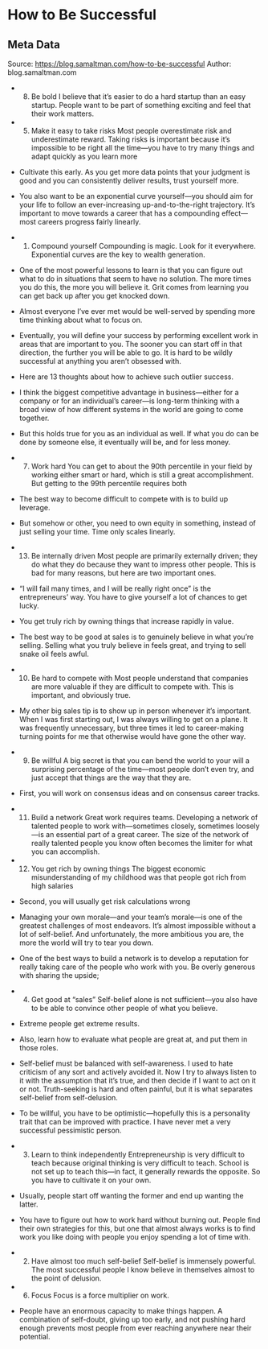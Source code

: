 # How to Be Successful

## Meta Data

Source:  https://blog.samaltman.com/how-to-be-successful 
Author: blog.samaltman.com

- 8. Be bold
  I believe that it’s easier to do a hard startup than an easy startup. People want to be part of something exciting and feel that their work matters.
- 5. Make it easy to take risks
  Most people overestimate risk and underestimate reward. Taking risks is important because it’s impossible to be right all the time—you have to try many things and adapt quickly as you learn more
- Cultivate this early. As you get more data points that your judgment is good and you can consistently deliver results, trust yourself more.
- You also want to be an exponential curve yourself—you should aim for your life to follow an ever-increasing up-and-to-the-right trajectory. It’s important to move towards a career that has a compounding effect—most careers progress fairly linearly.
- 1. Compound yourself
  Compounding is magic. Look for it everywhere. Exponential curves are the key to wealth generation.
- One of the most powerful lessons to learn is that you can figure out what to do in situations that seem to have no solution. The more times you do this, the more you will believe it. Grit comes from learning you can get back up after you get knocked down.
- Almost everyone I’ve ever met would be well-served by spending more time thinking about what to focus on. 
- Eventually, you will define your success by performing excellent work in areas that are important to you. The sooner you can start off in that direction, the further you will be able to go. It is hard to be wildly successful at anything you aren’t obsessed with.
- Here are 13 thoughts about how to achieve such outlier success.
- I think the biggest competitive advantage in business—either for a company or for an individual’s career—is long-term thinking with a broad view of how different systems in the world are going to come together. 
- But this holds true for you as an individual as well. If what you do can be done by someone else, it eventually will be, and for less money.
- 7. Work hard
  You can get to about the 90th percentile in your field by working either smart or hard, which is still a great accomplishment. But getting to the 99th percentile requires both
- The best way to become difficult to compete with is to build up leverage.
- But somehow or other, you need to own equity in something, instead of just selling your time. Time only scales linearly.
- 13. Be internally driven
  Most people are primarily externally driven; they do what they do because they want to impress other people. This is bad for many reasons, but here are two important ones.
- “I will fail many times, and I will be really right once” is the entrepreneurs’ way. You have to give yourself a lot of chances to get lucky.
- You get truly rich by owning things that increase rapidly in value.
- The best way to be good at sales is to genuinely believe in what you’re selling. Selling what you truly believe in feels great, and trying to sell snake oil feels awful.
- 10. Be hard to compete with
  Most people understand that companies are more valuable if they are difficult to compete with. This is important, and obviously true.
- My other big sales tip is to show up in person whenever it’s important. When I was first starting out, I was always willing to get on a plane. It was frequently unnecessary, but three times it led to career-making turning points for me that otherwise would have gone the other way.
- 9. Be willful
  A big secret is that you can bend the world to your will a surprising percentage of the time—most people don’t even try, and just accept that things are the way that they are.
- First, you will work on consensus ideas and on consensus career tracks.
- 11. Build a network
  Great work requires teams. Developing a network of talented people to work with—sometimes closely, sometimes loosely—is an essential part of a great career. The size of the network of really talented people you know often becomes the limiter for what you can accomplish.
  
- 12. You get rich by owning things
  The biggest economic misunderstanding of my childhood was that people got rich from high salaries
- Second, you will usually get risk calculations wrong
- Managing your own morale—and your team’s morale—is one of the greatest challenges of most endeavors. It’s almost impossible without a lot of self-belief. And unfortunately, the more ambitious you are, the more the world will try to tear you down.
- One of the best ways to build a network is to develop a reputation for really taking care of the people who work with you. Be overly generous with sharing the upside;
- 4. Get good at “sales”
  Self-belief alone is not sufficient—you also have to be able to convince other people of what you believe.
- Extreme people get extreme results.
- Also, learn how to evaluate what people are great at, and put them in those roles.
- Self-belief must be balanced with self-awareness. I used to hate criticism of any sort and actively avoided it. Now I try to always listen to it with the assumption that it’s true, and then decide if I want to act on it or not. Truth-seeking is hard and often painful, but it is what separates self-belief from self-delusion.
- To be willful, you have to be optimistic—hopefully this is a personality trait that can be improved with practice. I have never met a very successful pessimistic person.
- 3. Learn to think independently
  Entrepreneurship is very difficult to teach because original thinking is very difficult to teach. School is not set up to teach this—in fact, it generally rewards the opposite. So you have to cultivate it on your own.
- Usually, people start off wanting the former and end up wanting the latter. 
- You have to figure out how to work hard without burning out. People find their own strategies for this, but one that almost always works is to find work you like doing with people you enjoy spending a lot of time with.
- 2. Have almost too much self-belief
  Self-belief is immensely powerful. The most successful people I know believe in themselves almost to the point of delusion.
- 6. Focus
  Focus is a force multiplier on work.
- People have an enormous capacity to make things happen. A combination of self-doubt, giving up too early, and not pushing hard enough prevents most people from ever reaching anywhere near their potential.
